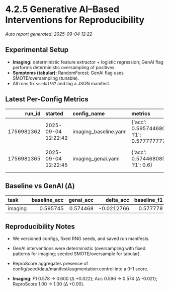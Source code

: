 # 4.2.5 Generative AI–Based Interventions for Reproducibility

_Auto report generated: 2025-09-04 12:22_

## Experimental Setup
- **Imaging:** deterministic feature extractor + logistic regression; GenAI flag performs deterministic oversampling of positives.
- **Symptoms (tabular):** RandomForest; GenAI flag uses SMOTE/oversampling (tunable).
- All runs fix `seed=1337` and log a JSON manifest.

## Latest Per-Config Metrics
|     run_id | started             | config_name           | metrics                                               | notes                                       |   paper_id |   modality |   dataset_key |   model |   synth |   tuning |   ReproScore |
|-----------:|:--------------------|:----------------------|:------------------------------------------------------|:--------------------------------------------|-----------:|-----------:|--------------:|--------:|--------:|---------:|-------------:|
| 1756981362 | 2025-09-04 12:22:42 | imaging_baseline.yaml | {'acc': 0.5957446808510638, 'f1': 0.5777777777777777} | imaging pipeline; synth=False; img_size=128 |        nan |        nan |           nan |     nan |     nan |      nan |            1 |
| 1756981365 | 2025-09-04 12:22:45 | imaging_genai.yaml    | {'acc': 0.574468085106383, 'f1': 0.6}                 | imaging pipeline; synth=True; img_size=128  |        nan |        nan |           nan |     nan |     nan |      nan |            1 |

## Baseline vs GenAI (Δ)
| task    |   baseline_acc |   genai_acc |   delta_acc |   baseline_f1 |   genai_f1 |   delta_f1 |   baseline_ReproScore |   genai_ReproScore |   delta_ReproScore |
|:--------|---------------:|------------:|------------:|--------------:|-----------:|-----------:|----------------------:|-------------------:|-------------------:|
| imaging |       0.595745 |    0.574468 |  -0.0212766 |      0.577778 |        0.6 |  0.0222222 |                     1 |                  1 |                  0 |

## Reproducibility Notes
- We versioned configs, fixed RNG seeds, and saved run manifests.
- GenAI interventions were deterministic (oversampling with fixed patterns for imaging; seeded SMOTE/oversample for tabular).
- ReproScore aggregates presence of config/seed/data/manifest/augmentation control into a 0–1 score.

- **Imaging**: F1 0.578 → 0.600 (Δ +0.022); Acc 0.596 → 0.574 (Δ -0.021); ReproScore 1.00 → 1.00 (Δ +0.00).